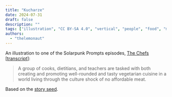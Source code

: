 ```yaml
---
title: "Kucharze"
date: 2024-07-31
draft: false
description: ""
tags: ["illustration", "CC BY-SA 4.0", "vertical", "people", "food", "media"]
authors:
  - "thelemonaut"
---
```


An illustration to one of the Solarpunk Prompts episodes, [The Chefs](https://podcast.tomasino.org/@SolarpunkPrompts/episodes/the-chefs) [[transcript](https://wiki.tomasino.org/writing/Solarpunk-Prompts---The-Chefs)]:

> A group of cooks, dietitians, and teachers are tasked with both creating and promoting well-rounded and tasty vegetarian cuisine in a world living through the culture shock of no affordable meat.

Based on the [story seed](/pl/seeds/the-chefs).
